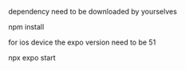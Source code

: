 dependency need to be downloaded by yourselves

npm install

for ios device the expo version need to be 51

npx expo start
